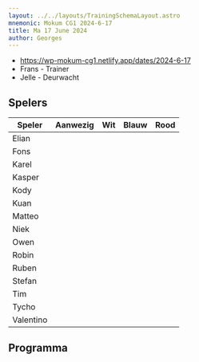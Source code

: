 ```yaml
---
layout: ../../layouts/TrainingSchemaLayout.astro
mnemonic: Mokum CG1 2024-6-17
title: Ma 17 June 2024
author: Georges
---
```


- https://wp-mokum-cg1.netlify.app/dates/2024-6-17
- Frans - Trainer
- Jelle - Deurwacht
## Spelers
| Speler | Aanwezig | Wit | Blauw | Rood |
|--------|----------|-----|-------|------|
| Elian | | | | | |
| Fons | | | | | |
| Karel | | | | | |
| Kasper | | | | | |
| Kody | | | | | |
| Kuan | | | | | |
| Matteo | | | | | |
| Niek | | | | | |
| Owen | | | | | |
| Robin | | | | | |
| Ruben | | | | | |
| Stefan | | | | | |
| Tim | | | | | |
| Tycho | | | | | |
| Valentino | | | | | |
## Programma




